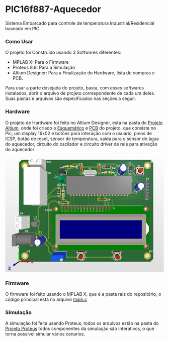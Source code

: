 # PIC16f887-Aquecedor

Sistema Embarcado para controle de temperatura Industrial/Residencial baseado em PIC


### Como Usar

O projeto foi Construído usando 3 Softwares diferentes: 
* MPLAB X: Para o Firmware
* Proteus 8.9: Para a Simulação
* Altium Designer: Para a Finalização do Hardware, lista de compras e PCB.

Para usar a parte desejada do projeto, basta, com esses softwares instalados, abrir o arquivo de projeto correspondente de cada um deles. Suas pastas e arquivos são especificados nas seções a seguir.

### Hardware

O projeto de Hardware foi feito no Altium Designer, está na pasta do [Projeto Altium](Aquecedor/), onde foi criado o [Esquemático](Aquecedor/Sheet_Aquecedor.pdf) e [PCB](Aquecedor/PCB_Aquecedor.pdf) do projeto, que consiste no Pic, um display 16x02 e botões para interação com o usuário, pinos de ICSP, botão de reset, sensor de temperatura, saída para o sensor de água do aquecedor, circuito do oscilador e circuito driver de relé para ativação do aquecedor

![](imagens/PCB.png)

### Firmware

O firmware foi feito usando o MPLAB X, que é a pasta raiz do repositório, o código principal está no arquivo [main.c](main.c)

### Simulação

A simulação foi feita usando Proteus, todos os arquivos estão na pasta do [Projeto Proteus](Picaquecedor/) todos componentes da simulação são interativos, o que torna possível simular vários cenarios.
